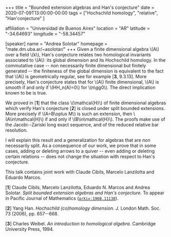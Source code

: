 +++
title = "Bounded extension algebras and Han's conjecture"
date = 2020-07-09T13:00:00-00:00
tags = ["Hochschild homology",
        "relative", 
        "Han'conjecture"
]

affiliation = "Universidad de Buenos Aires"
location = "AR"
latitude = "-34.64693"
longitude = "-58.34457"

[speaker]
  name = "Andrea Solotar"
  homepage = "mate.dm.uba.ar/~asolotar/"
+++
Given a finite dimensional algebra \\(A\\) over a field \\(k\\), Han's conjecture relates two homological invariants associated to \\(A\\):
its global dimension and its Hochschild homology. In the commutative case -- non necessarily finite dimensional but finitely generated -- the finiteness of the global dimension is equivalent to the fact that \\(A\\) is geometrically regular, see for example [**3**, 9.3.13].
More precisely, Han's conjecture states that for \\(A\\) finite dimensional, \\(A\\) is smooth if and only if \\(HH_n(A)=0\\) for \\(n\gg0\\). The direct implication known to be is true.

We proved in [**1**] that the class \\(\mathcal{H}\\) of finite dimensional algebras  which verify Han's conjecture [**2**] is closed under split bounded extensions. More precisely if \\(A=B\oplus M\\) is such an extension, then \\(A\in\mathcal{H}\\) if and only if \\(B\in\mathcal{H}\\). The proofs make use of the Jacobi--Zariski long exact sequence, and of the reduced relative bar resolution.

I will explain this result and a generalization for algebras that are non necessarily split.
As a consequence of our work, we prove that in some cases, adding or deleting arrows to a quiver -- even adding or deleting certain relations --
does not change the situation with respect to Han's conjecture. 

This talk contains joint work with Claude Cibils, Marcelo Lanzilotta and Eduardo Marcos.

[**1**] Claude Cibils, Marcelo Lanzilotta, Eduardo N. Marcos and Andrea Solotar. _Split bounded extension algebras and Han's conjecture._ To appear in Pacific Journal of Mathematics ([`arXiv:1908.11130`](https://arxiv.org/abs/1908.11130)).

[**2**] Yang Han. _Hochschild (co)homology dimension._ J. London Math. Soc. 73 (2006), pp. 657--668.

[**3**] Charles Weibel. _An introduction to homological algebra._ Cambridge University Press, 1994.
